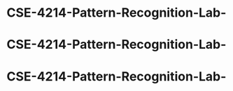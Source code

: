 # CSE-4214-Pattern-Recognition-Lab-
# CSE-4214-Pattern-Recognition-Lab-
# CSE-4214-Pattern-Recognition-Lab-
